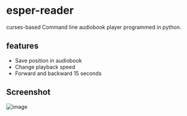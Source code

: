 # esper-reader
curses-based Command line audiobook player programmed in python.

## features
- Save position in audiobook
- Change playback speed
- Forward and backward 15 seconds


## Screenshot
![image](https://user-images.githubusercontent.com/49824803/130341287-df54df33-1062-491b-b3e6-e8f2cbe59405.png)


